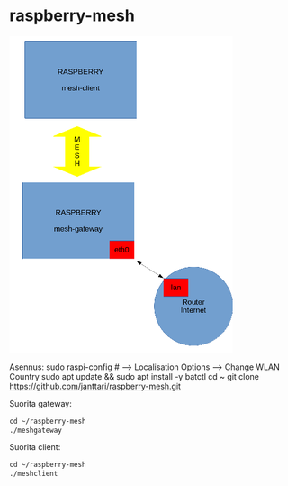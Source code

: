 # raspberry-mesh
![](https://github.com/janttari/raspberry-mesh/raw/master/doc/mesh%20kaavio.png)

Asennus: 
    sudo raspi-config # --> Localisation Options --> Change WLAN Country
    sudo apt update && sudo apt install -y batctl
    cd ~
    git clone https://github.com/janttari/raspberry-mesh.git


Suorita gateway:

    cd ~/raspberry-mesh
    ./meshgateway

Suorita client:

    cd ~/raspberry-mesh
    ./meshclient

